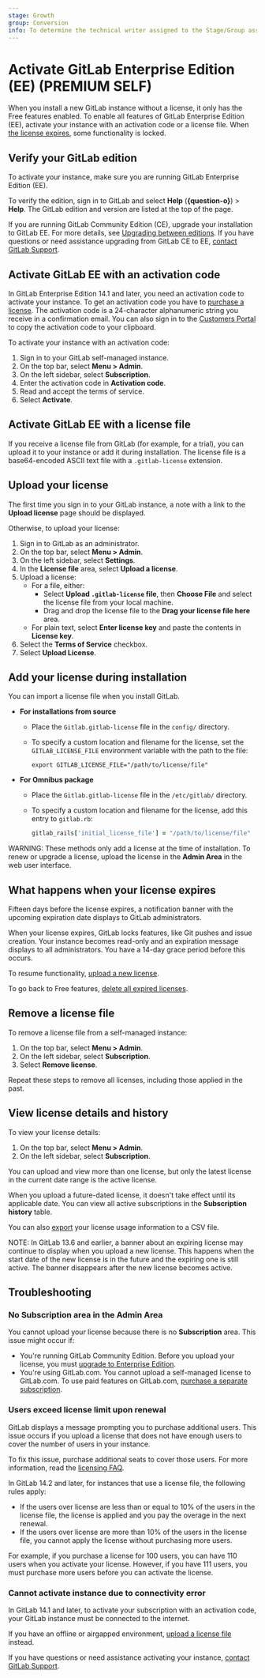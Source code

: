 ```yaml
---
stage: Growth
group: Conversion
info: To determine the technical writer assigned to the Stage/Group associated with this page, see https://about.gitlab.com/handbook/engineering/ux/technical-writing/#assignments
---
```


# Activate GitLab Enterprise Edition (EE) **(PREMIUM SELF)**

When you install a new GitLab instance without a license, it only has the Free features
enabled. To enable all features of GitLab Enterprise Edition (EE), activate
your instance with an activation code or a license file. When [the license expires](#what-happens-when-your-license-expires),
some functionality is locked.

## Verify your GitLab edition

To activate your instance, make sure you are running GitLab Enterprise Edition (EE).

To verify the edition, sign in to GitLab and select
**Help** (**{question-o}**) > **Help**. The GitLab edition and version are listed
at the top of the page.

If you are running GitLab Community Edition (CE), upgrade your installation to GitLab
EE. For more details, see [Upgrading between editions](../../update/index.md#upgrading-between-editions).
If you have questions or need assistance upgrading from GitLab CE to EE,
[contact GitLab Support](https://about.gitlab.com/support/#contact-support).

## Activate GitLab EE with an activation code

In GitLab Enterprise Edition 14.1 and later, you need an activation code to activate
your instance. To get an activation code you have to [purchase a license](https://about.gitlab.com/pricing/).
The activation code is a 24-character alphanumeric string you receive in a confirmation email.
You can also sign in to the [Customers Portal](https://customers.gitlab.com/customers/sign_in)
to copy the activation code to your clipboard.

To activate your instance with an activation code:

1. Sign in to your GitLab self-managed instance.
1. On the top bar, select **Menu > Admin**.
1. On the left sidebar, select **Subscription**.
1. Enter the activation code in **Activation code**.
1. Read and accept the terms of service.
1. Select **Activate**.

## Activate GitLab EE with a license file

If you receive a license file from GitLab (for example, for a trial), you can
upload it to your instance or add it during installation. The license file is
a base64-encoded ASCII text file with a `.gitlab-license` extension.

## Upload your license

The first time you sign in to your GitLab instance, a note with a
link to the **Upload license** page should be displayed.

Otherwise, to upload your license:

1. Sign in to GitLab as an administrator.
1. On the top bar, select **Menu > Admin**.
1. On the left sidebar, select **Settings**.
1. In the **License file** area, select **Upload a license**.
1. Upload a license:
   - For a file, either:
     - Select **Upload `.gitlab-license` file**, then **Choose File** and
       select the license file from your local machine.
     - Drag and drop the license file to the **Drag your license file here** area.
   - For plain text, select **Enter license key** and paste the contents in
     **License key**.
1. Select the **Terms of Service** checkbox.
1. Select **Upload License**.

## Add your license during installation

You can import a license file when you install GitLab.

- **For installations from source**
  - Place the `Gitlab.gitlab-license` file in the `config/` directory.
  - To specify a custom location and filename for the license, set the
    `GITLAB_LICENSE_FILE` environment variable with the path to the file:

    ```shell
    export GITLAB_LICENSE_FILE="/path/to/license/file"
    ```

- **For Omnibus package**
  - Place the `Gitlab.gitlab-license` file in the `/etc/gitlab/` directory.
  - To specify a custom location and filename for the license, add this entry to `gitlab.rb`:

    ```ruby
    gitlab_rails['initial_license_file'] = "/path/to/license/file"
    ```

WARNING:
These methods only add a license at the time of installation. To renew or upgrade
a license, upload the license in the **Admin Area** in the web user interface.

## What happens when your license expires

Fifteen days before the license expires, a notification banner with the upcoming expiration
date displays to GitLab administrators.

When your license expires, GitLab locks features, like Git pushes
and issue creation. Your instance becomes read-only and
an expiration message displays to all administrators. You have a 14-day grace period
before this occurs.

To resume functionality, [upload a new license](#upload-your-license).

To go back to Free features, [delete all expired licenses](#remove-a-license-file).

## Remove a license file

To remove a license file from a self-managed instance:

1. On the top bar, select **Menu > Admin**.
1. On the left sidebar, select **Subscription**.
1. Select **Remove license**.

Repeat these steps to remove all licenses, including those applied in the past.

## View license details and history

To view your license details:

1. On the top bar, select **Menu > Admin**.
1. On the left sidebar, select **Subscription**.

You can upload and view more than one license, but only the latest license in
the current date range is the active license.

When you upload a future-dated license, it doesn't take effect until its applicable date.
You can view all active subscriptions in the **Subscription history** table.

You can also [export](../../subscriptions/self_managed/index.md) your license usage information to a CSV file.

NOTE:
In GitLab 13.6 and earlier, a banner about an expiring license may continue to display
when you upload a new license. This happens when the start date of the new license
is in the future and the expiring one is still active.
The banner disappears after the new license becomes active.

## Troubleshooting

### No Subscription area in the Admin Area

You cannot upload your license because there is no **Subscription** area.
This issue might occur if:

- You're running GitLab Community Edition. Before you upload your license, you
  must [upgrade to Enterprise Edition](../../update/index.md#community-to-enterprise-edition).
- You're using GitLab.com. You cannot upload a self-managed license to GitLab.com.
  To use paid features on GitLab.com, [purchase a separate subscription](../../subscriptions/gitlab_com/index.md).

### Users exceed license limit upon renewal

GitLab displays a message prompting you to purchase
additional users. This issue occurs if you upload a license that does not have enough
users to cover the number of users in your instance.

To fix this issue, purchase additional seats to cover those users.
For more information, read the [licensing FAQ](https://about.gitlab.com/pricing/licensing-faq/).

In GitLab 14.2 and later, for instances that use a license file, the following
rules apply:

- If the users over license are less than or equal to 10% of the users in the license
  file, the license is applied and you pay the overage in the next renewal.
- If the users over license are more than 10% of the users in the license file,
  you cannot apply the license without purchasing more users.

For example, if you purchase a license for 100 users, you can have 110 users when you activate
your license. However, if you have 111 users, you must purchase more users before you can activate
the license.

### Cannot activate instance due to connectivity error

In GitLab 14.1 and later, to activate your subscription with an activation code,
your GitLab instance must be connected to the internet.

If you have an offline or airgapped environment,
[upload a license file](license.md#activate-gitlab-ee-with-a-license-file) instead.

If you have questions or need assistance activating your instance,
[contact GitLab Support](https://about.gitlab.com/support/#contact-support).
